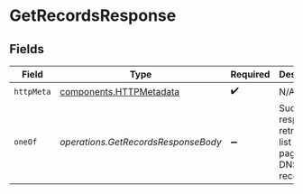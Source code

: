 # GetRecordsResponse


## Fields

| Field                                                              | Type                                                               | Required                                                           | Description                                                        |
| ------------------------------------------------------------------ | ------------------------------------------------------------------ | ------------------------------------------------------------------ | ------------------------------------------------------------------ |
| `httpMeta`                                                         | [components.HTTPMetadata](../../models/components/httpmetadata.md) | :heavy_check_mark:                                                 | N/A                                                                |
| `oneOf`                                                            | *operations.GetRecordsResponseBody*                                | :heavy_minus_sign:                                                 | Successful response retrieving a list of paginated DNS records.    |